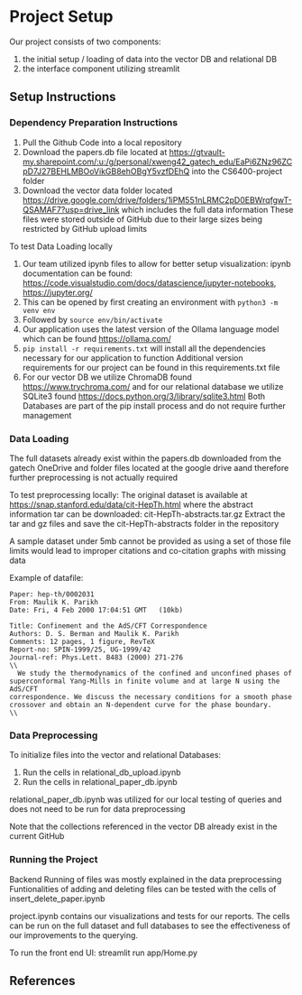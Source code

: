# Project Setup
Our project consists of two components:
1. the initial setup / loading of data into the vector DB and relational DB
2. the interface component utilizing streamlit

## Setup Instructions

### Dependency Preparation Instructions

1. Pull the Github Code into a local repository
2. Download the papers.db file located at https://gtvault-my.sharepoint.com/:u:/g/personal/xweng42_gatech_edu/EaPi6ZNz96ZCpD7J27BEHLMBOoVikGB8ehOBgY5vzfDEhQ into the CS6400-project folder
3. Download the vector data folder located https://drive.google.com/drive/folders/1iPM551nLRMC2pD0EBWrqfgwT-QSAMAF7?usp=drive_link which includes the full data information
   These files were stored outside of GitHub due to their large sizes being restricted by GitHub upload limits

To test Data Loading locally
1. Our team utilized ipynb files to allow for better setup visualization: ipynb documentation can be found: https://code.visualstudio.com/docs/datascience/jupyter-notebooks, https://jupyter.org/
2. This can be opened by first creating an environment with `python3 -m venv env` <br>
3. Followed by `source env/bin/activate` <br>
4. Our application uses the latest version of the Ollama language model which can be found https://ollama.com/
5. `pip install -r requirements.txt` will install all the dependencies necessary for our application to function
    Additional version requirements for our project can be found in this requirements.txt file
6. For our vector DB we utilize ChromaDB found https://www.trychroma.com/ and for our relational database we utilize SQLite3 found https://docs.python.org/3/library/sqlite3.html
   Both Databases are part of the pip install process and do not require further management

### Data Loading

The full datasets already exist within the papers.db downloaded from the gatech OneDrive and folder files located at the google drive aand therefore further preprocessing is not actually required

To test preprocessing locally:
The original dataset is available at https://snap.stanford.edu/data/cit-HepTh.html where the abstract information tar can be downloaded: cit-HepTh-abstracts.tar.gz
Extract the tar and gz files and save the cit-HepTh-abstracts folder in the 
repository

A sample dataset under 5mb cannot be provided as using a set of those file limits would lead to improper citations and co-citation graphs with missing data

Example of datafile:
```
Paper: hep-th/0002031
From: Maulik K. Parikh 
Date: Fri, 4 Feb 2000 17:04:51 GMT   (10kb)

Title: Confinement and the AdS/CFT Correspondence
Authors: D. S. Berman and Maulik K. Parikh
Comments: 12 pages, 1 figure, RevTeX
Report-no: SPIN-1999/25, UG-1999/42
Journal-ref: Phys.Lett. B483 (2000) 271-276
\\
  We study the thermodynamics of the confined and unconfined phases of
superconformal Yang-Mills in finite volume and at large N using the AdS/CFT
correspondence. We discuss the necessary conditions for a smooth phase
crossover and obtain an N-dependent curve for the phase boundary.
\\
```
### Data Preprocessing
To initialize files into the vector and relational Databases:
1. Run the cells in relational_db_upload.ipynb
2. Run the cells in relational_paper_db.ipynb

relational_paper_db.ipynb was utilized for our local testing of queries and does not need to be run for data preprocessing

Note that the collections referenced in the vector DB already exist in the current GitHub

### Running the Project
Backend Running of files was mostly explained in the data preprocessing
Funtionalities of adding and deleting files can be tested with the cells of insert_delete_paper.ipynb

project.ipynb contains our visualizations and tests for our reports. The cells can be run on the full dataset and full databases to see the effectiveness of our improvements to the querying.

To run the front end UI:
streamlit run app/Home.py


## References


